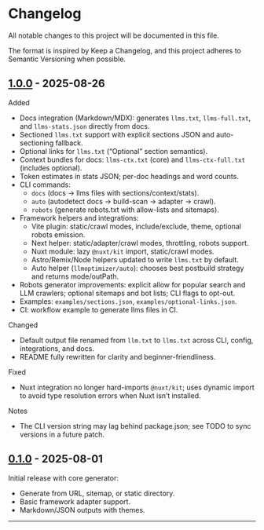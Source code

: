 # Changelog

All notable changes to this project will be documented in this file.

The format is inspired by Keep a Changelog, and this project adheres to Semantic Versioning when possible.

## [1.0.0] - 2025-08-26

Added
- Docs integration (Markdown/MDX): generates `llms.txt`, `llms-full.txt`, and `llms-stats.json` directly from docs.
- Sectioned `llms.txt` support with explicit sections JSON and auto-sectioning fallback.
- Optional links for `llms.txt` (“Optional” section semantics).
- Context bundles for docs: `llms-ctx.txt` (core) and `llms-ctx-full.txt` (includes optional).
- Token estimates in stats JSON; per-doc headings and word counts.
- CLI commands:
  - `docs` (docs → llms files with sections/context/stats).
  - `auto` (autodetect docs → build-scan → adapter → crawl).
  - `robots` (generate robots.txt with allow-lists and sitemaps).
- Framework helpers and integrations:
  - Vite plugin: static/crawl modes, include/exclude, theme, optional robots emission.
  - Next helper: static/adapter/crawl modes, throttling, robots support.
  - Nuxt module: lazy `@nuxt/kit` import, static/crawl modes.
  - Astro/Remix/Node helpers updated to write `llms.txt` by default.
  - Auto helper (`llmoptimizer/auto`): chooses best postbuild strategy and returns mode/outPath.
- Robots generator improvements: explicit allow for popular search and LLM crawlers; optional sitemaps and bot lists; CLI flags to opt-out.
- Examples: `examples/sections.json`, `examples/optional-links.json`.
- CI: workflow example to generate llms files in CI.

Changed
- Default output file renamed from `llm.txt` to `llms.txt` across CLI, config, integrations, and docs.
- README fully rewritten for clarity and beginner-friendliness.

Fixed
- Nuxt integration no longer hard-imports `@nuxt/kit`; uses dynamic import to avoid type resolution errors when Nuxt isn’t installed.

Notes
- The CLI version string may lag behind package.json; see TODO to sync versions in a future patch.

## [0.1.0] - 2025-08-01

Initial release with core generator:
- Generate from URL, sitemap, or static directory.
- Basic framework adapter support.
- Markdown/JSON outputs with themes.

---

[1.0.0]: https://github.com/your-org/llmoptimizer/releases/tag/v1.0.0
[0.1.0]: https://github.com/your-org/llmoptimizer/releases/tag/v0.1.0
